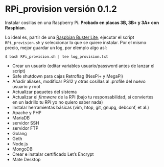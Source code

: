 # RPi_provision versión 0.1.2

Instalar cosillas en una Raspberry Pi. **Probado en placas 3B, 3B+ y 3A+ con Raspbian.**

Lo ideal es, partir de una [Raspbian Buster Lite](https://downloads.raspberrypi.org/raspbian_full_latest.torrent), ejecutar el script  
`RPi_provision.sh` y seleccionar lo que se quiere instalar. Por el mismo precio, mejor guardar un log, por elemplo algo así:

`$ bash RPi_provision.sh | tee log_provision.txt` 

+ Crear un usuario (editar variables usuario/password antes de lanzar el script)
+ Safe shutdown para cajas Retroflag (NesPi+ y MegaPi)
+ Añadir aliases, modificar PS12 y otras cosillas al .profile del nuevo usuario y root
+ Actualizar paquetes del sistema
+ Actualizar el *firmware* de la RPi (bajo tu responsabilidad, si conviertes en un ladrillo tu RPi yo no quiero saber nada)
+ Instalar herramientas básicas (vim, htop, git, gnupg, debconf, et al.)
+ Apache y PHP
+ MariaDB
+ servidor SSH
+ servidor FTP
+ Golang
+ Geth
+ Node.js
+ MongoDB
+ Crear e instalar certificado Let’s Encrypt
+ Mate Desktop